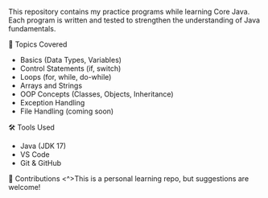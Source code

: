 This repository contains my practice programs while learning Core Java.  
Each program is written and tested to strengthen the understanding of Java fundamentals.

🧠 Topics Covered
  - Basics (Data Types, Variables)
  - Control Statements (if, switch)
  - Loops (for, while, do-while)
  - Arrays and Strings
  - OOP Concepts (Classes, Objects, Inheritance)
  - Exception Handling
  - File Handling (coming soon)

🛠️ Tools Used
  - Java (JDK 17)
  - VS Code
  - Git & GitHub

🤝 Contributions <^>This is a personal learning repo, but suggestions are welcome!
